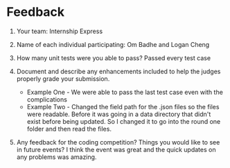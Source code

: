 # Feedback

1. Your team: Internship Express
2. Name of each individual participating: Om Badhe and Logan Cheng
3. How many unit tests were you able to pass? Passed every test case
4. Document and describe any enhancements included to help the judges properly grade your submission.
    - Example One - We were able to pass the last test case even with the complications
    - Example Two - Changed the field path for the .json files so the files were readable. Before it was going in a data directory that didn't exist before being updated. So I changed it to go into the round one folder and then read the files.

5. Any feedback for the coding competition? Things you would like to see in future events? I think the event was great and the quick updates on any problems was amazing.
